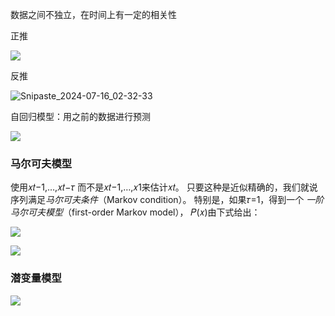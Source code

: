 数据之间不独立，在时间上有一定的相关性

正推

![](D:\学习笔记\深度学习\L\Snipaste_2024-07-16_02-32-03.jpg)

反推

![Snipaste_2024-07-16_02-32-33](D:\学习笔记\深度学习\L\Snipaste_2024-07-16_02-32-33.jpg)

自回归模型：用之前的数据进行预测

![](D:\学习笔记\深度学习\L\Snipaste_2024-07-16_02-33-44.jpg)

### 马尔可夫模型

使用𝑥𝑡−1,…,𝑥𝑡−𝜏 而不是𝑥𝑡−1,…,𝑥1来估计𝑥𝑡。 只要这种是近似精确的，我们就说序列满足*马尔可夫条件*（Markov condition）。 特别是，如果𝜏=1，得到一个 *一阶马尔可夫模型*（first-order Markov model）， 𝑃(𝑥)由下式给出：

![](D:\学习笔记\深度学习\L\Snipaste_2024-07-16_02-43-16.jpg)

![](D:\学习笔记\深度学习\L\Snipaste_2024-07-16_02-45-21.jpg)

### 潜变量模型

![](D:\学习笔记\深度学习\L\Snipaste_2024-07-16_02-46-02.jpg)

